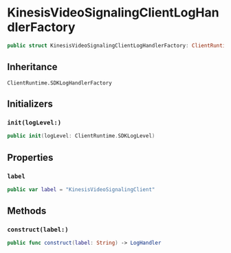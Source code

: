 # KinesisVideoSignalingClientLogHandlerFactory

``` swift
public struct KinesisVideoSignalingClientLogHandlerFactory: ClientRuntime.SDKLogHandlerFactory 
```

## Inheritance

`ClientRuntime.SDKLogHandlerFactory`

## Initializers

### `init(logLevel:)`

``` swift
public init(logLevel: ClientRuntime.SDKLogLevel) 
```

## Properties

### `label`

``` swift
public var label = "KinesisVideoSignalingClient"
```

## Methods

### `construct(label:)`

``` swift
public func construct(label: String) -> LogHandler 
```
